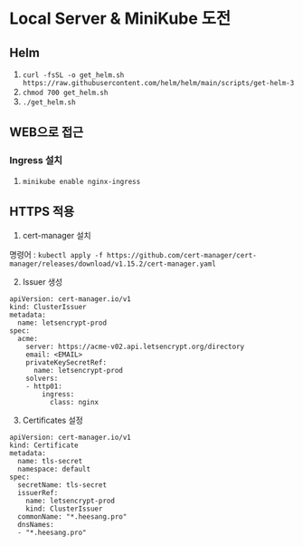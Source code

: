 
# Local Server & MiniKube 도전

## Helm

1. `curl -fsSL -o get_helm.sh https://raw.githubusercontent.com/helm/helm/main/scripts/get-helm-3`
2. `chmod 700 get_helm.sh`
3. `./get_helm.sh`

## WEB으로 접근

### Ingress 설치

1. `minikube enable nginx-ingress`

## HTTPS 적용

1. cert-manager 설치

명령어 : `kubectl apply -f https://github.com/cert-manager/cert-manager/releases/download/v1.15.2/cert-manager.yaml`

2. Issuer 생성
```
apiVersion: cert-manager.io/v1
kind: ClusterIssuer
metadata:
  name: letsencrypt-prod
spec:
  acme:
    server: https://acme-v02.api.letsencrypt.org/directory
    email: <EMAIL>
    privateKeySecretRef:
      name: letsencrypt-prod
    solvers:
    - http01:
        ingress:
          class: nginx
```

3. Certificates 설정
```
apiVersion: cert-manager.io/v1
kind: Certificate
metadata:
  name: tls-secret
  namespace: default
spec:
  secretName: tls-secret
  issuerRef:
    name: letsencrypt-prod
    kind: ClusterIssuer
  commonName: "*.heesang.pro"
  dnsNames:
  - "*.heesang.pro"
```

